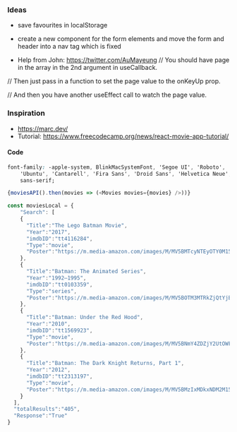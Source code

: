 ### Ideas

- save favourites in localStorage
- create a new component for the form elements and move the form and header into a nav tag which is fixed

- Help from John: https://twitter.com/AuMayeung
//   You should have page in the array in the 2nd argument in useCallback.

// Then just pass in a function to set the page value to the onKeyUp prop.

// And then you have another useEffect call to watch the page value.

### Inspiration
- https://marc.dev/
- Tutorial: https://www.freecodecamp.org/news/react-movie-app-tutorial/

#### Code

```css
font-family: -apple-system, BlinkMacSystemFont, 'Segoe UI', 'Roboto', 'Oxygen',
    'Ubuntu', 'Cantarell', 'Fira Sans', 'Droid Sans', 'Helvetica Neue',
    sans-serif;
```

```js
{moviesAPI().then(movies => (<Movies movies={movies} />))}
```

```js
const moviesLocal = {
    "Search": [
    {
      "Title":"The Lego Batman Movie",
      "Year":"2017",
      "imdbID":"tt4116284",
      "Type":"movie",
      "Poster":"https://m.media-amazon.com/images/M/MV5BMTcyNTEyOTY0M15BMl5BanBnXkFtZTgwOTAyNzU3MDI@._V1_SX300.jpg"
    },
    {
      "Title":"Batman: The Animated Series",
      "Year":"1992–1995",
      "imdbID":"tt0103359",
      "Type":"series",
      "Poster":"https://m.media-amazon.com/images/M/MV5BOTM3MTRkZjQtYjBkMy00YWE1LTkxOTQtNDQyNGY0YjYzNzAzXkEyXkFqcGdeQXVyOTgwMzk1MTA@._V1_SX300.jpg"
    },
    {
      "Title":"Batman: Under the Red Hood",
      "Year":"2010",
      "imdbID":"tt1569923",
      "Type":"movie",
      "Poster":"https://m.media-amazon.com/images/M/MV5BNmY4ZDZjY2UtOWFiYy00MjhjLThmMjctOTQ2NjYxZGRjYmNlL2ltYWdlL2ltYWdlXkEyXkFqcGdeQXVyNTAyODkwOQ@@._V1_SX300.jpg"
    },
    {
      "Title":"Batman: The Dark Knight Returns, Part 1",
      "Year":"2012",
      "imdbID":"tt2313197",
      "Type":"movie",
      "Poster":"https://m.media-amazon.com/images/M/MV5BMzIxMDkxNDM2M15BMl5BanBnXkFtZTcwMDA5ODY1OQ@@._V1_SX300.jpg"
    }
  ],
  "totalResults":"405",
  "Response":"True"
}
```